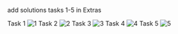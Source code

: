 add solutions tasks 1-5 in Extras

Task 1
![1](https://user-images.githubusercontent.com/87652147/131554043-75801f52-b711-4195-b6eb-d829de4631a8.png)
Task 2
![2](https://user-images.githubusercontent.com/87652147/131554047-e68f27cb-c815-40a0-85a3-326313211a55.png)
Task 3 
![3](https://user-images.githubusercontent.com/87652147/131554048-35694ae4-6d8a-41ed-acd5-70318f175154.png)
Task 4
![4](https://user-images.githubusercontent.com/87652147/131554050-7a864f56-c8ed-4119-a668-1ca4e20663e7.png)
Task 5
![5](https://user-images.githubusercontent.com/87652147/131554051-f7f71d85-35e4-4eb1-93f2-09545a79e118.png)

